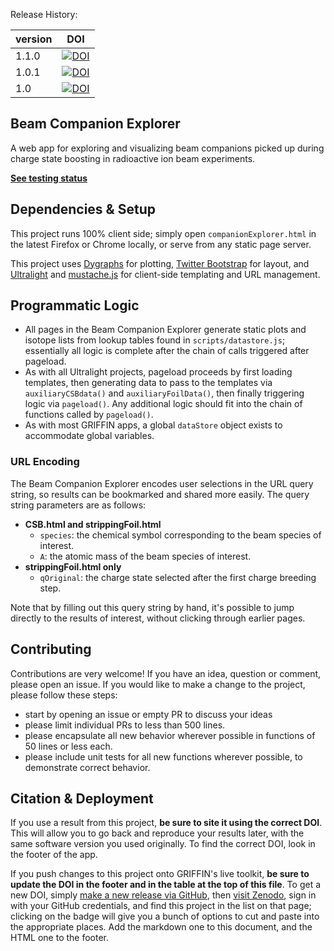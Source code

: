 Release History:

version | DOI
--------|------
1.1.0   | [![DOI](https://zenodo.org/badge/doi/10.5281/zenodo.45582.svg)](http://dx.doi.org/10.5281/zenodo.45582)
1.0.1   | [![DOI](https://zenodo.org/badge/doi/10.5281/zenodo.35025.svg)](http://dx.doi.org/10.5281/zenodo.35025)
1.0     | [![DOI](https://zenodo.org/badge/doi/10.5281/zenodo.34279.svg)](http://dx.doi.org/10.5281/zenodo.34279)

## Beam Companion Explorer 
A web app for exploring and visualizing beam companions picked up during charge state boosting in radioactive ion beam experiments.

**[See testing status](http://griffincollaboration.github.io/beamCompanionExplorer/tests/tests.html)**

## Dependencies & Setup

This project runs 100% client side; simply open `companionExplorer.html` in the latest Firefox or Chrome locally, or serve from any static page server.

This project uses [Dygraphs](http://dygraphs.com/) for plotting, [Twitter Bootstrap](http://getbootstrap.com/) for layout, and [Ultralight](https://github.com/BillMills/ultralight) and [mustache.js](https://github.com/janl/mustache.js/) for client-side templating and URL management.

## Programmatic Logic

 - All pages in the Beam Companion Explorer generate static plots and isotope lists from lookup tables found in `scripts/datastore.js`; essentially all logic is complete after the chain of calls triggered after pageload.
 - As with all Ultralight projects, pageload proceeds by first loading templates, then generating data to pass to the templates via `auxiliaryCSBdata()` and `auxiliaryFoilData()`, then finally triggering logic via `pageload()`. Any additional logic should fit into the chain of functions called by `pageload()`.
 - As with most GRIFFIN apps, a global `dataStore` object exists to accommodate global variables.

### URL Encoding

The Beam Companion Explorer encodes user selections in the URL query string, so results can be bookmarked and shared more easily. The query string parameters are as follows:

 - **CSB.html and strippingFoil.html**
   - `species`: the chemical symbol corresponding to the beam species of interest.
   - `A`: the atomic mass of the beam species of interest.
 - **strippingFoil.html only**
   - `qOriginal`: the charge state selected after the first charge breeding step.

Note that by filling out this query string by hand, it's possible to jump directly to the results of interest, without clicking through earlier pages.

## Contributing

Contributions are very welcome! If you have an idea, question or comment, please open an issue. If you would like to make a change to the project, please follow these steps:
 - start by opening an issue or empty PR to discuss your ideas
 - please limit individual PRs to less than 500 lines.
 - please encapsulate all new behavior wherever possible in functions of 50 lines or less each.
 - please include unit tests for all new functions wherever possible, to demonstrate correct behavior.

## Citation & Deployment

If you use a result from this project, **be sure to site it using the correct DOI**. This will allow you to go back and reproduce your results later, with the same software version you used originally. To find the correct DOI, look in the footer of the app.

If you push changes to this project onto GRIFFIN's live toolkit, **be sure to update the DOI in the footer and in the table at the top of this file**. To get a new DOI, simply [make a new release via GitHub](https://help.github.com/articles/creating-releases/), then [visit Zenodo](https://zenodo.org/account/settings/github/), sign in with your GitHub credentials, and find this project in the list on that page; clicking on the badge will give you a bunch of options to cut and paste into the appropriate places. Add the markdown one to this document, and the HTML one to the footer.
